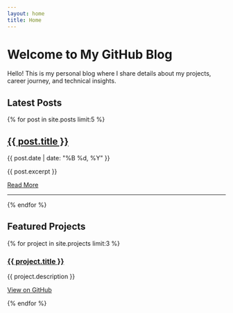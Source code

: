 ```yaml
---
layout: home
title: Home
---
```


# Welcome to My GitHub Blog

Hello! This is my personal blog where I share details about my projects, career journey, and technical insights.

## Latest Posts

{% for post in site.posts limit:5 %}
  <div class="post-preview">
    <h2><a href="{{ post.url | relative_url }}">{{ post.title }}</a></h2>
    <p class="post-meta">{{ post.date | date: "%B %d, %Y" }}</p>
    <p>{{ post.excerpt }}</p>
    <a href="{{ post.url | relative_url }}">Read More</a>
  </div>
  <hr>
{% endfor %}

## Featured Projects

{% for project in site.projects limit:3 %}
  <div class="project-card">
    <h3><a href="{{ project.url | relative_url }}">{{ project.title }}</a></h3>
    <p>{{ project.description }}</p>
    <p><a href="{{ project.github_link }}" target="_blank">View on GitHub</a></p>
  </div>
{% endfor %} 
